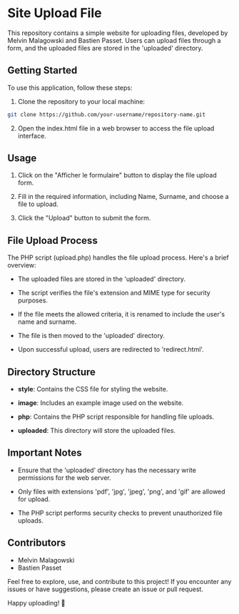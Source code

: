 # Site Upload File

This repository contains a simple website for uploading files, developed by Melvin Malagowski and Bastien Passet. Users can upload files through a form, and the uploaded files are stored in the 'uploaded' directory.

## Getting Started

To use this application, follow these steps:

1. Clone the repository to your local machine:

```bash
git clone https://github.com/your-username/repository-name.git
```

2. Open the index.html file in a web browser to access the file upload interface.

## Usage

1. Click on the "Afficher le formulaire" button to display the file upload form.

2. Fill in the required information, including Name, Surname, and choose a file to upload.

3. Click the "Upload" button to submit the form.

## File Upload Process

The PHP script (upload.php) handles the file upload process. Here's a brief overview:

- The uploaded files are stored in the 'uploaded' directory.

- The script verifies the file's extension and MIME type for security purposes.

- If the file meets the allowed criteria, it is renamed to include the user's name and surname.

- The file is then moved to the 'uploaded' directory.

- Upon successful upload, users are redirected to 'redirect.html'.

## Directory Structure

- **style**: Contains the CSS file for styling the website.

- **image**: Includes an example image used on the website.

- **php**: Contains the PHP script responsible for handling file uploads.

- **uploaded**: This directory will store the uploaded files.

## Important Notes

- Ensure that the 'uploaded' directory has the necessary write permissions for the web server.

- Only files with extensions 'pdf', 'jpg', 'jpeg', 'png', and 'gif' are allowed for upload.

- The PHP script performs security checks to prevent unauthorized file uploads.

## Contributors

- Melvin Malagowski
- Bastien Passet

Feel free to explore, use, and contribute to this project! If you encounter any issues or have suggestions, please create an issue or pull request.

Happy uploading! 🚀 
 
